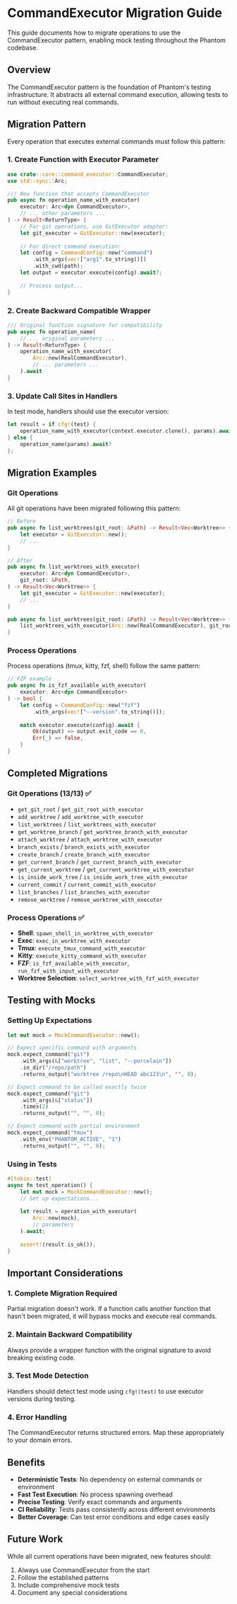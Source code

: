 # CommandExecutor Migration Guide

This guide documents how to migrate operations to use the CommandExecutor pattern, enabling mock testing throughout the Phantom codebase.

## Overview

The CommandExecutor pattern is the foundation of Phantom's testing infrastructure. It abstracts all external command execution, allowing tests to run without executing real commands.

## Migration Pattern

Every operation that executes external commands must follow this pattern:

### 1. Create Function with Executor Parameter

```rust
use crate::core::command_executor::CommandExecutor;
use std::sync::Arc;

/// New function that accepts CommandExecutor
pub async fn operation_name_with_executor(
    executor: Arc<dyn CommandExecutor>,
    // ... other parameters ...
) -> Result<ReturnType> {
    // For git operations, use GitExecutor adapter:
    let git_executor = GitExecutor::new(executor);
    
    // For direct command execution:
    let config = CommandConfig::new("command")
        .with_args(vec!["arg1".to_string()])
        .with_cwd(path);
    let output = executor.execute(config).await?;
    
    // Process output...
}
```

### 2. Create Backward Compatible Wrapper

```rust
/// Original function signature for compatibility
pub async fn operation_name(
    // ... original parameters ...
) -> Result<ReturnType> {
    operation_name_with_executor(
        Arc::new(RealCommandExecutor),
        // ... parameters ...
    ).await
}
```

### 3. Update Call Sites in Handlers

In test mode, handlers should use the executor version:

```rust
let result = if cfg!(test) {
    operation_name_with_executor(context.executor.clone(), params).await?
} else {
    operation_name(params).await?
};
```

## Migration Examples

### Git Operations

All git operations have been migrated following this pattern:

```rust
// Before
pub async fn list_worktrees(git_root: &Path) -> Result<Vec<Worktree>> {
    let executor = GitExecutor::new();
    // ...
}

// After
pub async fn list_worktrees_with_executor(
    executor: Arc<dyn CommandExecutor>,
    git_root: &Path,
) -> Result<Vec<Worktree>> {
    let git_executor = GitExecutor::new(executor);
    // ...
}

pub async fn list_worktrees(git_root: &Path) -> Result<Vec<Worktree>> {
    list_worktrees_with_executor(Arc::new(RealCommandExecutor), git_root).await
}
```

### Process Operations

Process operations (tmux, kitty, fzf, shell) follow the same pattern:

```rust
// FZF example
pub async fn is_fzf_available_with_executor(
    executor: Arc<dyn CommandExecutor>
) -> bool {
    let config = CommandConfig::new("fzf")
        .with_args(vec!["--version".to_string()]);
    
    match executor.execute(config).await {
        Ok(output) => output.exit_code == 0,
        Err(_) => false,
    }
}
```

## Completed Migrations

### Git Operations (13/13) ✅
- `get_git_root` / `get_git_root_with_executor`
- `add_worktree` / `add_worktree_with_executor`
- `list_worktrees` / `list_worktrees_with_executor`
- `get_worktree_branch` / `get_worktree_branch_with_executor`
- `attach_worktree` / `attach_worktree_with_executor`
- `branch_exists` / `branch_exists_with_executor`
- `create_branch` / `create_branch_with_executor`
- `get_current_branch` / `get_current_branch_with_executor`
- `get_current_worktree` / `get_current_worktree_with_executor`
- `is_inside_work_tree` / `is_inside_work_tree_with_executor`
- `current_commit` / `current_commit_with_executor`
- `list_branches` / `list_branches_with_executor`
- `remove_worktree` / `remove_worktree_with_executor`

### Process Operations ✅
- **Shell**: `spawn_shell_in_worktree_with_executor`
- **Exec**: `exec_in_worktree_with_executor`
- **Tmux**: `execute_tmux_command_with_executor`
- **Kitty**: `execute_kitty_command_with_executor`
- **FZF**: `is_fzf_available_with_executor`, `run_fzf_with_input_with_executor`
- **Worktree Selection**: `select_worktree_with_fzf_with_executor`

## Testing with Mocks

### Setting Up Expectations

```rust
let mut mock = MockCommandExecutor::new();

// Expect specific command with arguments
mock.expect_command("git")
    .with_args(&["worktree", "list", "--porcelain"])
    .in_dir("/repo/path")
    .returns_output("worktree /repo\nHEAD abc123\n", "", 0);

// Expect command to be called exactly twice
mock.expect_command("git")
    .with_args(&["status"])
    .times(2)
    .returns_output("", "", 0);

// Expect command with partial environment
mock.expect_command("tmux")
    .with_env("PHANTOM_ACTIVE", "1")
    .returns_output("", "", 0);
```

### Using in Tests

```rust
#[tokio::test]
async fn test_operation() {
    let mut mock = MockCommandExecutor::new();
    // Set up expectations...
    
    let result = operation_with_executor(
        Arc::new(mock),
        // parameters
    ).await;
    
    assert!(result.is_ok());
}
```

## Important Considerations

### 1. Complete Migration Required
Partial migration doesn't work. If a function calls another function that hasn't been migrated, it will bypass mocks and execute real commands.

### 2. Maintain Backward Compatibility
Always provide a wrapper function with the original signature to avoid breaking existing code.

### 3. Test Mode Detection
Handlers should detect test mode using `cfg!(test)` to use executor versions during testing.

### 4. Error Handling
The CommandExecutor returns structured errors. Map these appropriately to your domain errors.

## Benefits

- **Deterministic Tests**: No dependency on external commands or environment
- **Fast Test Execution**: No process spawning overhead
- **Precise Testing**: Verify exact commands and arguments
- **CI Reliability**: Tests pass consistently across different environments
- **Better Coverage**: Can test error conditions and edge cases easily

## Future Work

While all current operations have been migrated, new features should:
1. Always use CommandExecutor from the start
2. Follow the established patterns
3. Include comprehensive mock tests
4. Document any special considerations
